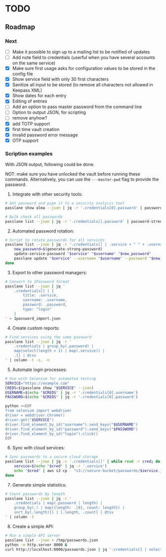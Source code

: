 # TODO

## Roadmap

### Next

- [ ] Make it possible to sign up to a mailing list to be notified of updates
- [ ] Add note field to credentials (userful when you have several accounts on the same service)
- [x] Make sure first usage asks for configuration values to be stored in the config file
- [x] Show service field with only 30 first characters
- [x] Sanitize all input to be stored (to remove all characters not allowed in Keepass XML)
- [x] Show dates for each entry
- [x] Editing of entries
- [ ] Add an option to pass master password from the command line
- [ ] Option to output JSON, for scripting
- [ ] remove anyhow?
- [x] add TOTP support
- [x] first time vault creation
- [x] invalid password error message
- [x] OTP support

### Scription examples

With JSON output, following could be done.

NOT: make sure you have unlocked the vault before running these commands. Alternatively, you can use the `---master-pwd` flag to provide the password.

1. Integrate with other security tools:

```bash
# Get password and pipe it to a security analysis tool
passlane show alma --json | jq -r '.credentials[0].password' | password-strength-checker

# Bulk check all passwords
passlane list --json | jq -r '.credentials[].password' | password-strength-checker --bulk
```

2. Automated password rotation:

```bash
# Script to rotate passwords for all services
passlane list --json | jq -r '.credentials[] | .service + " " + .username' | while read service username; do
    new_password=$(generate-strong-password)
    update-service-password "$service" "$username" "$new_password"
    passlane update "$service" --username "$username" --password "$new_password"
done
```

3. Export to other password managers:

```bash
# Convert to 1Password format
passlane list --json | jq '
    .credentials[] | {
        title: .service,
        username: .username,
        password: .password,
        type: "login"
    }
' > 1password_import.json
```

4. Create custom reports:

```bash
# Find services using the same password
passlane list --json | jq -r '
    .credentials | group_by(.password) |
    map(select(length > 1) | map(.service)) |
    .[] | @csv
' | column -t -s, -n
```

5. Automate login processes:

```bash
# Use with Selenium for automated testing
SERVICE="https://example.com"
CREDS=$(passlane show "$SERVICE" --json)
USERNAME=$(echo "$CREDS" | jq -r '.credentials[0].username')
PASSWORD=$(echo "$CREDS" | jq -r '.credentials[0].password')

python <<EOF
from selenium import webdriver
driver = webdriver.Chrome()
driver.get("$SERVICE")
driver.find_element_by_id("username").send_keys("$USERNAME")
driver.find_element_by_id("password").send_keys("$PASSWORD")
driver.find_element_by_id("login").click()
EOF
```

6. Sync with cloud services:

```bash
# Sync passwords to a secure cloud storage
passlane list --json | jq -c '.credentials[]' | while read -r cred; do
    service=$(echo "$cred" | jq -r '.service')
    echo "$cred" | aws s3 cp - "s3://secure-bucket/passwords/$service.json"
done
```

7. Generate simple statistics:

```bash
# Count passwords by length
passlane list --json | jq -r '
    .credentials | map(.password | length) |
    group_by(.) | map({length: .[0], count: length}) |
    sort_by(.length)[] | [.length, .count] | @tsv
' | column -t
```

8. Create a simple API:

```bash
# Run a simple API server
passlane list --json > /tmp/passwords.json
python -m http.server 8000 &
curl http://localhost:8000/passwords.json | jq '.credentials[] | select(.service == "example.com")'
```
